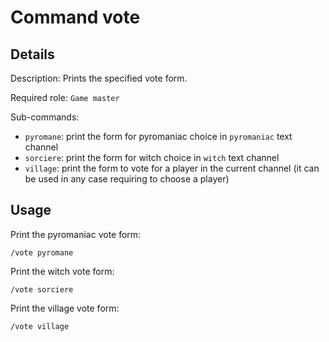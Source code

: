 # Command vote

## Details

<!-- --8<-- [start:details] -->
Description: Prints the specified vote form.

Required role: `Game master`

Sub-commands:

* `pyromane`: print the form for pyromaniac choice in `pyromaniac` text channel
* `sorciere`: print the form for witch choice in `witch` text channel
* `village`: print the form to vote for a player in the current channel (it can be used in any case requiring to choose a player)
<!-- --8<-- [end:details] -->

## Usage

<!-- --8<-- [start:usage] -->
Print the pyromaniac vote form:

```text
/vote pyromane
```

Print the witch vote form:

```text
/vote sorciere
```

Print the village vote form:

```text
/vote village
```
<!-- --8<-- [end:usage] -->
